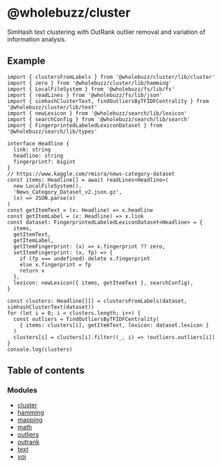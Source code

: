 # @wholebuzz/cluster

SimHash text clustering with OutRank outlier removal and variation of information analysis.

## Example

```
import { clustersFromLabels } from '@wholebuzz/cluster/lib/cluster'
import { zero } from '@wholebuzz/cluster/lib/hamming'
import { LocalFileSystem } from '@wholebuzz/fs/lib/fs'
import { readLines } from '@wholebuzz/fs/lib/json'
import { simhashClusterText, findOutliersByTFIDFCentrality } from '@wholebuzz/cluster/lib/text'
import { newLexicon } from '@wholebuzz/search/lib/lexicon'
import { searchConfig } from '@wholebuzz/search/lib/search'
import { FingerprintedLabeledLexiconDataset } from '@wholebuzz/search/lib/types'

interface Headline {
  link: string
  headline: string
  fingerprint?: bigint
}
// https://www.kaggle.com/rmisra/news-category-dataset
const items: Headline[] = await readLines<Headline>(
  new LocalFileSystem(),
  'News_Category_Dataset_v2.json.gz',
  (x) => JSON.parse(x)
)
const getItemText = (x: Headline) => x.headline
const getItemLabel = (x: Headline) => x.link
const dataset: FingerprintedLabeledLexiconDataset<Headline> = {
  items,
  getItemText,
  getItemLabel,
  getItemFingerprint: (x) => x.fingerprint ?? zero,
  setItemFingerprint: (x, fp) => {
    if (fp === undefined) delete x.fingerprint
    else x.fingerprint = fp
    return x
  },
  lexicon: newLexicon({ items, getItemText }, searchConfig),
}

const clusters: Headline[][] = clustersFromLabels(dataset, simhashClusterText(dataset))
for (let i = 0; i < clusters.length; i++) {
  const outliers = findOutliersByTFIDFCentrality(
    { items: clusters[i], getItemText, lexicon: dataset.lexicon }
  )
  clusters[i] = clusters[i].filter((_, i) => !outliers.outliers[i])
}
console.log(clusters)
```

## Table of contents

### Modules

- [cluster](docs/modules/cluster.md)
- [hamming](docs/modules/hamming.md)
- [mapping](docs/modules/mapping.md)
- [math](docs/modules/math.md)
- [outliers](docs/modules/outliers.md)
- [outrank](docs/modules/outrank.md)
- [text](docs/modules/text.md)
- [voi](docs/modules/voi.md)
